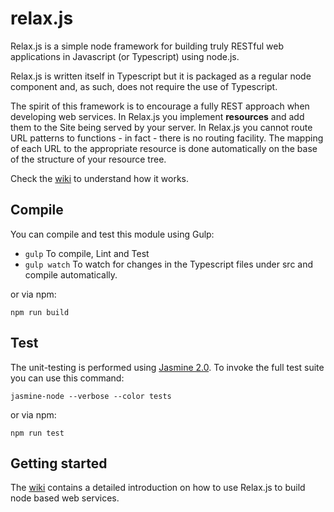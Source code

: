 # relax.js

Relax.js is a simple node framework for building truly RESTful web applications in Javascript (or Typescript) using node.js.

Relax.js is written itself in Typescript but it is packaged as a regular node component and, as such, does not require the use of Typescript.

The spirit of this framework is to encourage a fully REST approach when developing web services.
In Relax.js you implement **resources** and add them to the Site being served by your server.
In Relax.js you cannot route URL patterns to functions - in fact - there is no routing facility.
The mapping of each URL to the appropriate resource is done automatically on the base of the structure of your resource tree.

Check the [wiki](https://github.com/micurs/relax.js/wiki) to understand how it works.

## Compile

You can compile and test this module using Gulp:

- `gulp` To compile, Lint and Test
- `gulp watch` To watch for changes in the Typescript files under src and compile automatically.

or via npm:

`npm run build`

## Test

The unit-testing is performed using [Jasmine 2.0](http://jasmine.github.io/2.0/introduction.html).
To invoke the full test suite you can use this command:

`jasmine-node --verbose --color tests`

or via npm:

`npm run test`

## Getting started

The [wiki](https://github.com/micurs/relax.js/wiki) contains a detailed introduction on
how to use Relax.js to build node based web services.
